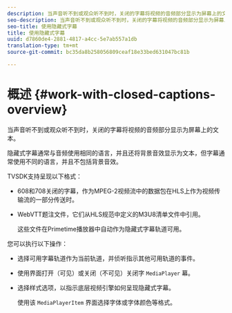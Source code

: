 ```yaml
---
description: 当声音听不到或观众听不到时，关闭的字幕将视频的音频部分显示为屏幕上的文本。
seo-description: 当声音听不到或观众听不到时，关闭的字幕将视频的音频部分显示为屏幕上的文本。
seo-title: 使用隐藏式字幕
title: 使用隐藏式字幕
uuid: d7860de4-2881-4817-a4cc-5e7ab557a1db
translation-type: tm+mt
source-git-commit: bc35da8b258056809ceaf18e33bed631047bc81b

---
```



# 概述 {#work-with-closed-captions-overview}

当声音听不到或观众听不到时，关闭的字幕将视频的音频部分显示为屏幕上的文本。

隐藏式字幕通常与音频使用相同的语言，并且还将背景音效显示为文本，但字幕通常使用不同的语言，并且不包括背景音效。

TVSDK支持呈现以下格式：

* 608和708关闭的字幕，作为MPEG-2视频流中的数据包在HLS上作为视频传输流的一部分传送时。
* WebVTT题注文件，它们从HLS规范中定义的M3U8清单文件中引用。

   这些文件在Primetime播放器中自动作为隐藏式字幕轨道可用。

您可以执行以下操作：

* 选择可用字幕轨道作为当前轨道，并侦听指示其他可用轨道的事件。
* 使用界面打开（可见）或关闭（不可见）关闭字 `MediaPlayer` 幕。
* 选择样式选项，以指示底层视频引擎如何呈现隐藏式字幕。

   使用该 `MediaPlayerItem` 界面选择字体或字体颜色等格式。